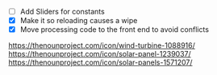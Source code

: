 - [ ] Add Sliders for constants
- [x] Make it so reloading causes a wipe
- [x] Move processing code to the front end to avoid conflicts 

https://thenounproject.com/icon/wind-turbine-1088916/ 
https://thenounproject.com/icon/solar-panel-1239037/
https://thenounproject.com/icon/solar-panels-1571207/ 